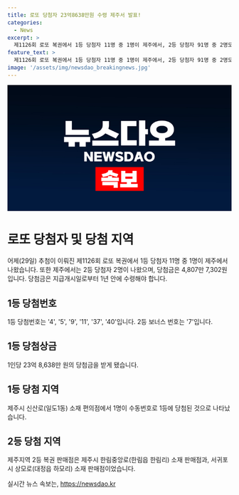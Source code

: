 ```yaml
---
title: 로또 당첨자 23억8638만원 수령 제주서 발표!
categories:
  - News
excerpt: >
  제1126회 로또 복권에서 1등 당첨자 11명 중 1명이 제주에서, 2등 당첨자 91명 중 2명도 제주에서 나왔다. 1인당 23억 8,638만 원의 1등 상금과 4,807만 7,302원의 2등 상금이 제주에 돌았다. 수령기한은 1년이며, 당첨번호는 4, 5, 9, 11, 37, 40이고, 2등 보너스 번호는 7이다.
feature_text: >
  제1126회 로또 복권에서 1등 당첨자 11명 중 1명이 제주에서, 2등 당첨자 91명 중 2명도 제주에서 나왔다. 1인당 23억 8,638만 원의 1등 상금과 4,807만 7,302원의 2등 상금이 제주에 돌았다. 수령기한은 1년이며, 당첨번호는 4, 5, 9, 11, 37, 40이고, 2등 보너스 번호는 7이다.
image: '/assets/img/newsdao_breakingnews.jpg'
---
```


<p><img src="/assets/img/newsdao_breakingnews.jpg" alt="flaretime 속보" /></p>

<h1>로또 당첨자 및 당첨 지역</h1>

<p data-ke-size="size16">어제(29일) 추첨이 이뤄진 제1126회 로또 복권에서 1등 당첨자 11명 중 1명이 제주에서 나왔습니다. 또한 제주에서는 2등 당첨자 2명이 나왔으며, 당첨금은 4,807만 7,302원입니다. 당첨금은 지급개시일로부터 1년 안에 수령해야 합니다.</p>

<h2 data-ke-size="size26">1등 당첨번호</h2>

<p data-ke-size="size16">1등 당첨번호는 '4', '5', '9', '11', '37', '40'입니다. 2등 보너스 번호는 '7'입니다.</p>

<h2 data-ke-size="size26">1등 당첨상금</h2>

<p data-ke-size="size16">1인당 23억 8,638만 원의 당첨금을 받게 됐습니다.</p>

<h2 data-ke-size="size26">1등 당첨 지역</h2>

<p data-ke-size="size16">제주시 신산로(일도1동) 소재 편의점에서 1명이 수동번호로 1등에 당첨된 것으로 나타났습니다.</p>

<h2 data-ke-size="size26">2등 당첨 지역</h2>

<p data-ke-size="size16">제주지역 2등 복권 판매점은 제주시 한림중앙로(한림읍 한림리) 소재 판매점과, 서귀포시 상모로(대정읍 하모리) 소재 판매점이었습니다.</p>
실시간 뉴스 속보는, <a href="https://newsdao.kr" rel="dofollow">https://newsdao.kr</a>


